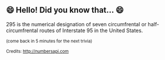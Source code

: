 ## 😄 Hello! Did you know that... 😄
295 is the numerical designation of seven circumfrental or half-circumfrental routes of Interstate 95 in the United States.

<sup>(come back in 5 minutes for the next trivia)</sup>


<sup>Credits: http://numbersapi.com</sup>
